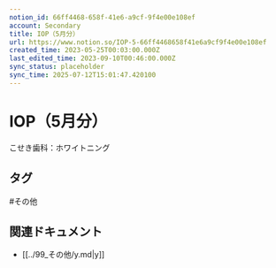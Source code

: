```yaml
---
notion_id: 66ff4468-658f-41e6-a9cf-9f4e00e108ef
account: Secondary
title: IOP（5月分）
url: https://www.notion.so/IOP-5-66ff4468658f41e6a9cf9f4e00e108ef
created_time: 2023-05-25T00:03:00.000Z
last_edited_time: 2023-09-10T00:46:00.000Z
sync_status: placeholder
sync_time: 2025-07-12T15:01:47.420100
---
```

# IOP（5月分）

こせき歯科：ホワイトニング

## タグ

#その他 

## 関連ドキュメント

- [[../99_その他/y.md|y]]
